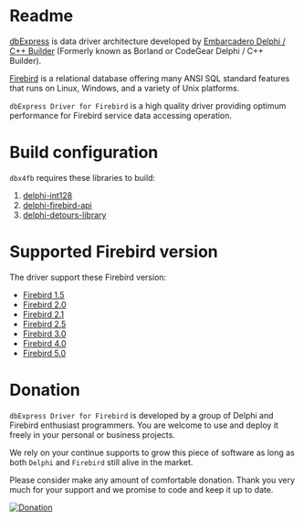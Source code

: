 # Readme

[dbExpress](https://en.wikipedia.org/wiki/DbExpress) is data driver architecture developed by [Embarcadero Delphi / C++ Builder](http://www.embarcadero.com/products/application-development) (Formerly known as Borland or CodeGear Delphi / C++ Builder).

[Firebird](http://www.firebirdsql.org/) is a relational database offering many ANSI SQL standard features that runs on Linux, Windows, and a variety of Unix platforms.

`dbExpress Driver for Firebird` is a high quality driver providing optimum performance for Firebird service data accessing operation.

# Build configuration

`dbx4fb` requires these libraries to build:

1. [delphi-int128](https://github.com/eStreamSoftware/delphi-int128)
2. [delphi-firebird-api](https://github.com/ccy/delphi-firebird-api)
3. [delphi-detours-library](https://github.com/ccy/delphi-detours-library)

# Supported Firebird version

The driver support these Firebird version:

- [Firebird 1.5](https://firebirdsql.org/en/firebird-1-5/)
- [Firebird 2.0](https://firebirdsql.org/en/firebird-2-0/)
- [Firebird 2.1](https://firebirdsql.org/en/firebird-2-1/)
- [Firebird 2.5](https://firebirdsql.org/en/firebird-2-5/)
- [Firebird 3.0](https://firebirdsql.org/en/firebird-3-0/)
- [Firebird 4.0](https://firebirdsql.org/en/firebird-4-0/)
- [Firebird 5.0](https://firebirdsql.org/en/firebird-5-0/)

# Donation

`dbExpress Driver for Firebird` is developed by a group of Delphi and Firebird enthusiast programmers.  You are welcome to use and deploy it freely in your personal or business projects.

We rely on your continue supports to grow this piece of software as long as both `Delphi` and `Firebird` still alive in the market.

Please consider make any amount of comfortable donation.  Thank you very much for your support and we promise to code and keep it up to date.

<a href="https://www.paypal.com/cgi-bin/webscr?cmd=_s-xclick&hosted_button_id=LN58ET587PSQY" target="_blank">![Donation](https://www.paypal.com/en_US/i/btn/btn_donateCC_LG.gif "Donation")</a>